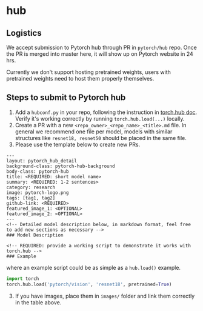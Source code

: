# hub

## Logistics

We accept submission to Pytorch hub through PR in `pytorch/hub` repo. Once the PR is merged into master here, it will show up on Pytorch website in 24 hrs.

Currently we don't support hosting pretrained weights, users with pretrained weights need to host them properly themselves.

## Steps to submit to Pytorch hub

1. Add a `hubconf.py` in your repo, following the instruction in [torch.hub doc](https://pytorch.org/docs/master/hub.html#publishing-models). Verify it's working correctly by running `torch.hub.load(...)` locally.
2. Create a PR with a new `<repo_owner>_<repo_name>_<title>.md` file. In general we recommend one file per model, models with similar structures like `resnet18, resnet50` should be placed in the same file.
3. Please use the template below to create new PRs.
```
---
layout: pytorch_hub_detail
background-class: pytorch-hub-background
body-class: pytorch-hub
title: <REQUIRED: short model name>
summary: <REQUIRED: 1-2 sentences>
category: research
image: pytorch-logo.png
tags: [tag1, tag2]
github-link: <REQUIRED>
featured_image_1: <OPTIONAL>
featured_image_2: <OPTIONAL>
---
<!-- Detailed model description below, in markdown format, feel free to add new sections as necessary -->
### Model Description

<!-- REQUIRED: provide a working script to demonstrate it works with torch.hub -->
### Example
```
where an example script could be as simple as a `hub.load()` example.
```python
import torch
torch.hub.load('pytorch/vision', 'resnet18', pretrained=True)
```

3. If you have images, place them in `images/` folder and link them correctly in the table above.

